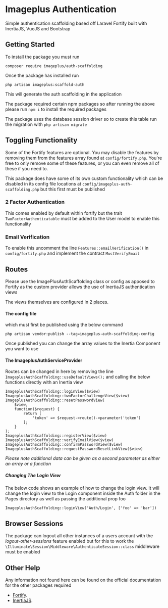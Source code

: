 # Imageplus Authentication
Simple authentication scaffolding based off Laravel Fortify built with InertiaJS, VueJS and Bootstrap

## Getting Started
To install the package you must run

```
composer require imageplus/auth-scaffolding
```

Once the package has installed run

```
php artisan imageplus:scaffold-auth
```
This will generate the auth scaffolding in the application

The package required certain npm packages so after running the above please run ```npm i``` to install the required packages

The package uses the database session driver so to create this table run the migration with ```php artisan migrate```

## Toggling Functionality
Some of the Fortify features are optional. You may disable the features by removing them from the features array found at ```config/fortify.php```. You're free to only remove some of these features, or you can even remove all of these if you need to.

This package does have some of its own custom functionality which can be disabled in its config file locations at ```config/imageplus-auth-scaffolding.php``` but this first must be published
### 2 Factor Authentication
This comes enabled by default within fortify but the trait ```TwoFactorAuthenticatable``` must be added to the User model to enable this functionality

### Email Verification
To enable this uncomment the line ```Features::emailVerification()``` in ```config/fortify.php``` and implement the contract ```MustVerifyEmail```

## Routes
Please use the ImagePlusAuthScaffolding class or config as apposed to Fortify as the custom provider allows the use of InertiaJS authentication views

The views themselves are configured in 2 places. 

#### The config file 
which must first be published using the below command
```
php artisan vendor:publish --tag=imageplus-auth-scaffolding-config
```
Once published you can change the array values to the Inertia Component you want to use

#### The ImageplusAuthServiceProvider
Routes can be changed in here by removing the line ```ImageplusAuthScaffolding::useDefaultViews();``` and calling the below functions directly with an Inertia view
```
ImageplusAuthScaffolding::loginView($view)
ImageplusAuthScaffolding::twoFactorChallengeView($view)
ImageplusAuthScaffolding::resetPasswordView(
    $view,
    function($request) {
        return [
            'token' => $request->route()->parameter('token')
        ];
    }
);
ImageplusAuthScaffolding::registerView($view)
ImageplusAuthScaffolding::verifyEmailView($view)
ImageplusAuthScaffolding::confirmPasswordView($view)
ImageplusAuthScaffolding::requestPasswordResetLinkView($view)
```
*Please note additional data can be given as a second parameter as either an array or a function*

##### Changing The Login View
The below code shows an example of how to change the login view. It will change the login view to the Login component inside the Auth folder in the Pages directory as well as passing the additional prop foo
```
ImageplusAuthScaffolding::loginView('Auth/Login', ['foo' => 'bar'])
```

## Browser Sessions
The package can logout all other instances of a users account with the *logout-other-sessions* feature enabled but for this to work the ```\Illuminate\Session\Middleware\AuthenticateSession::class``` middleware must be enabled

## Other Help
Any information not found here can be found on the official documentation for the other packages required

- [Fortify](https://github.com/laravel/fortify).
- [InertiaJS](https://inertiajs.com/).
